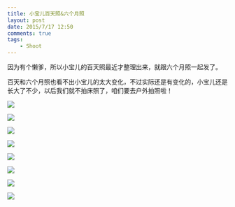 ```yaml
---
title: 小宝儿百天照&六个月照
layout: post
date: 2015/7/17 12:50
comments: true
tags: 
    - Shoot
---
```

因为有个懒爹，所以小宝儿的百天照最近才整理出来，就跟六个月照一起发了。

百天和六个月照也看不出小宝儿的太大变化，不过实际还是有变化的，小宝儿还是长大了不少，以后我们就不拍床照了，咱们要去户外拍照啦！

![](http://lc-ec5pgDDk.cn-n1.lcfile.com/1OdBR1D4uPvCPQsFQOvA4TrDeMQhiDqt8fRbFXs0.jpg)

![](http://lc-ec5pgDDk.cn-n1.lcfile.com/MF69bDrjqQLhgA01BGXWWYdTYz0uOx81usTQ4W4e.jpg)

![](http://lc-ec5pgDDk.cn-n1.lcfile.com/h7uNXnB7sa2ioTKQOGnRnx13Wxc6u4L9Pb9vIpyn.jpg)

![](http://lc-ec5pgDDk.cn-n1.lcfile.com/W3tehkd4ONWSj3mCDR6ww4Cf0On9tBcaa7N4k89b.jpg)

![](http://lc-ec5pgDDk.cn-n1.lcfile.com/No4mm1zXmIESi5AS9eG4xp5BbtIXwq1E7B1st9Qe.jpg)

![](http://lc-ec5pgDDk.cn-n1.lcfile.com/asthp7d02TpqOmXHXGE1mwVgUvBBt2isCKkOkFvj.jpg)

![](http://lc-ec5pgDDk.cn-n1.lcfile.com/Yiv51f03Rc8KH68pvTspba1NSHO1rgzNOUVK0aXq.jpg)

![](http://lc-ec5pgDDk.cn-n1.lcfile.com/9a1GOk94DKgR9v46WOnn7ReTdwSoxgLIyWPeHHls.jpg)